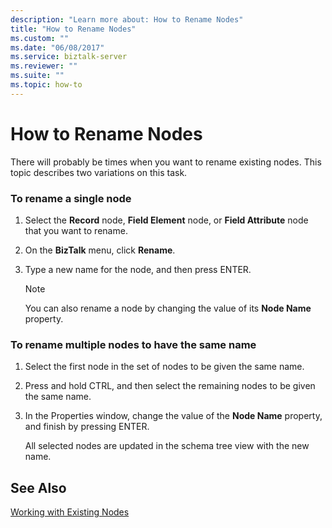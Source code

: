 ```yaml
---
description: "Learn more about: How to Rename Nodes"
title: "How to Rename Nodes"
ms.custom: ""
ms.date: "06/08/2017"
ms.service: biztalk-server
ms.reviewer: ""
ms.suite: ""
ms.topic: how-to
---
```

# How to Rename Nodes
There will probably be times when you want to rename existing nodes. This topic describes two variations on this task.  
  
### To rename a single node  
  
1.  Select the **Record** node, **Field Element** node, or **Field Attribute** node that you want to rename.  
  
2.  On the **BizTalk** menu, click **Rename**.  
  
3.  Type a new name for the node, and then press ENTER.  
  
    > [!NOTE]
    >  You can also rename a node by changing the value of its **Node Name** property.  
  
### To rename multiple nodes to have the same name  
  
1.  Select the first node in the set of nodes to be given the same name.  
  
2.  Press and hold CTRL, and then select the remaining nodes to be given the same name.  
  
3.  In the Properties window, change the value of the **Node Name** property, and finish by pressing ENTER.  
  
     All selected nodes are updated in the schema tree view with the new name.  
  
## See Also  
 [Working with Existing Nodes](../core/working-with-existing-nodes.md)
